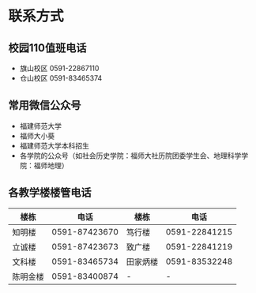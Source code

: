 # 联系方式
## 校园110值班电话
- 旗山校区 0591-22867110
- 仓山校区 0591-83465374
## 常用微信公众号
- 福建师范大学
- 福师大小葵
- 福建师范大学本科招生
- 各学院的公众号（如社会历史学院：福师大社历院团委学生会、地理科学学院：福师地理）

## 各教学楼楼管电话
| 楼栋 | 电话 | 楼栋 | 电话 | 
| --- | --- | --- | --- | 
| 知明楼 | 0591-87423670 | 笃行楼 | 0591-22841215 | 
| 立诚楼 | 0591-87423673 | 致广楼 | 0591-22841219 | 
| 文科楼 | 0591-83465734 | 田家炳楼 | 0591-83532248 | 
| 陈明金楼 | 0591-83400874 | - | - | 
